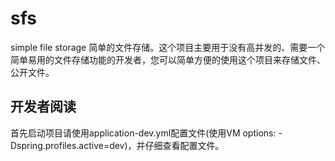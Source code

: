 # sfs
simple file storage
简单的文件存储。这个项目主要用于没有高并发的、需要一个简单易用的文件存储功能的开发者，您可以简单方便的使用这个项目来存储文件、公开文件。


## 开发者阅读
首先启动项目请使用application-dev.yml配置文件(使用VM options: -Dspring.profiles.active=dev)，并仔细查看配置文件。